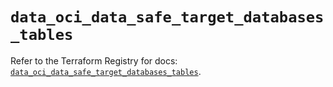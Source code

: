 # `data_oci_data_safe_target_databases_tables`

Refer to the Terraform Registry for docs: [`data_oci_data_safe_target_databases_tables`](https://registry.terraform.io/providers/hashicorp/oci/7.19.0/docs/data-sources/data_safe_target_databases_tables).
